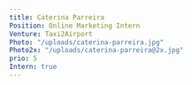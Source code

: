 ```yaml
---
title: Caterina Parreira
Position: Online Marketing Intern
Venture: Taxi2Airport
Photo: "/uploads/caterina-parreira.jpg"
Photo2x: "/uploads/caterina-parreira@2x.jpg"
prio: 5
Intern: true
---
```


